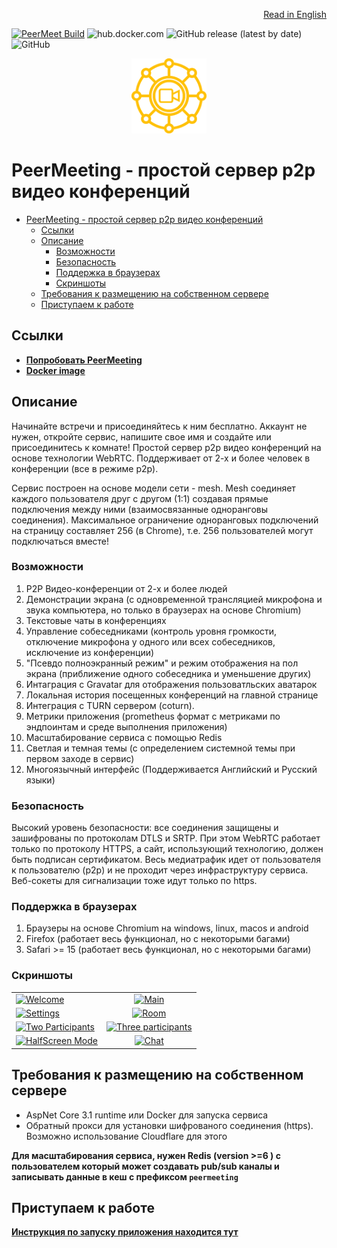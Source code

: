 <p align="right"><a href="https://github.com/AMEST/PeerMeeting/blob/master/README.md">Read in English</a></p>

[![PeerMeet Build](https://github.com/AMEST/PeerMeeting/actions/workflows/main.yml/badge.svg)](https://github.com/AMEST/PeerMeeting/actions/workflows/main.yml)
![hub.docker.com](https://img.shields.io/docker/pulls/eluki/peer-meeting.svg)
![GitHub release (latest by date)](https://img.shields.io/github/v/release/amest/PeerMeeting)
![GitHub](https://img.shields.io/github/license/amest/PeerMeeting)

<p align="center">
  <a href="https://peer-meeting.nb-47-dev.tk">
    <img alt="PeerMeetingIcon" src="https://github.com/AMEST/PeerMeeting/raw/master/src/PeerMeeting.Host/ClientApp/public/img/icons/android-chrome-512x512.png" width="120" />
  </a>
</p>

# PeerMeeting - простой сервер p2p видео конференций

- [PeerMeeting - простой сервер p2p видео конференций](#-peermeeting---простой-сервер-p2p-видео-конференций)
  - [Ссылки](#ссылки)
  - [Описание](#описание)
    - [Возможности](#возможности)
    - [Безопасность](#безопасность)
    - [Поддержка в браузерах](#поддержка-в-браузерах)
    - [Скриншоты](#скриншоты)
  - [Требования к размещению на собственном сервере](#требования-к-размещению-на-собственном-сервере)
  - [Приступаем к работе](#приступаем-к-работе)

## Ссылки
* **[Попробовать PeerMeeting](https://peer-meeting.nb-47-dev.tk)**  
* **[Docker image](https://hub.docker.com/r/eluki/peer-meeting)**

## Описание

Начинайте встречи и присоединяйтесь к ним бесплатно. Аккаунт не нужен, откройте сервис, напишите свое имя и создайте или присоединитесь к комнате!
Простой сервер p2p видео конференций на основе технологии WebRTC. Поддерживает от 2-х и более человек в конференции (все в режиме p2p).

Сервис построен на основе модели сети - mesh. Mesh соединяет каждого пользователя друг с другом (1:1) создавая прямые подключения между ними (взаимосвязанные одноранговы соединения).
Максимальное ограничение одноранговых подключений на страницу составляет 256 (в Chrome), т.е. 256 пользователей могут подключаться вместе!

### Возможности
1. P2P Видео-конференции от 2-х и более людей
2. Демонстрации экрана (с одновременной трансляцией микрофона и звука компьютера, но только в браузерах на основе Chromium)
3. Текстовые чаты в конференциях
4. Управление собеседниками (контроль уровня громкости, отключение микрофона у одного или всех собеседников, исключение из конференции)
5. "Псевдо полноэкранный режим" и режим отображения на пол экрана (приближение одного собеседника и уменьшение других)
6. Интаграция с Gravatar для отображения пользоватльских аватарок
7. Локальная история посещенных конференций на главной странице
8. Интеграция с TURN сервером (coturn).
9. Метрики приложения (prometheus формат с метриками по эндпоинтам и среде выполнения приложения)
10. Масштабирование сервиса с помощью Redis
11. Светлая и темная темы (с определением системной темы при первом заходе в сервис)
12. Многоязычный интерфейс (Поддерживается Английский и Русский языки)

### Безопасность 

Высокий уровень безопасности: все соединения защищены и зашифрованы по протоколам DTLS и SRTP. При этом WebRTC работает только по протоколу HTTPS, а сайт, использующий технологию, должен быть подписан сертификатом.
Весь медиатрафик идет от пользователя к пользователю (p2p) и не проходит через инфраструктуру сервиса.
Веб-сокеты для сигнализации тоже идут только по https.

### Поддержка в браузерах
1. Браузеры на основе Chromium на windows, linux, macos и android
2. Firefox (работает весь функционал, но с некоторыми багами)
3. Safari >= 15 (работает весь функционал, но с некоторыми багами)

### Скриншоты
|||
| ------------- |:-------------:|
| [![Welcome](https://i.postimg.cc/fL2cN337/2021-10-03-14-45-49-localhost-ad5e9a8cad54.png)](https://postimg.cc/62Z2VpfT) | [![Main](https://i.postimg.cc/nrmS0nCY/2021-05-29-19-36-48-peer-meeting-nb-47-dev-tk-6ef14df64714.png)](https://postimg.cc/JH1QhV3G) |
| [![Settings](https://i.postimg.cc/wTKG3RGW/2021-05-29-19-37-22-peer-meeting-nb-47-dev-tk-327dcb51e134.png)](https://postimg.cc/7bVVWhD7) | [![Room](https://i.postimg.cc/tJR2pQCP/2021-10-03-15-10-38-localhost-bf9185ef1da1.png)](https://postimg.cc/R68cLYtV) | 
| [![Two Participants](https://i.postimg.cc/FRVDMsmN/2021-10-03-15-04-54-localhost-3954f0a5e8b1.png)](https://postimg.cc/qhgsnrz5) | [![Three participants](https://i.postimg.cc/kG2xXn80/2021-10-03-14-44-01-localhost-c258612039cf.png)](https://postimg.cc/tnH1BGBk) |
| [![HalfScreen Mode](https://i.postimg.cc/KzvPw7Yv/2021-10-03-14-38-04-localhost-e5f6d0ec1120.png)](https://postimg.cc/ts1NJz6t)|[![Chat](https://i.postimg.cc/cCDTJ9rz/2021-10-03-15-07-16-localhost-3561a7fb305b.png)](https://postimg.cc/T5Dn7cjj)|

## Требования к размещению на собственном сервере
* AspNet Core 3.1 runtime или Docker для запуска сервиса
* Обратный прокси для установки шифрованого соединения (https). Возможно использование Cloudflare для этого

**Для масштабирования сервиса, нужен Redis (version >=6 ) с пользователем который может создавать pub/sub каналы и записывать данные в кеш с префиксом `peermeeting`**

## Приступаем к работе
[**Инструкция по запуску приложения находится тут**](docs/README.md)
